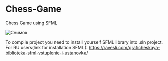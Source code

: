 # Chess-Game
Chess Game using SFML

![Снимок](https://user-images.githubusercontent.com/79002881/129539431-9b3ec01e-6f57-466a-9cfb-d71112f7fd0b.PNG)

To compile project you need to install yourself SFML library into .sln project.
For RU users(link for installation SFML):
https://ravesli.com/graficheskaya-biblioteka-sfml-vstuplenie-i-ustanovka/
